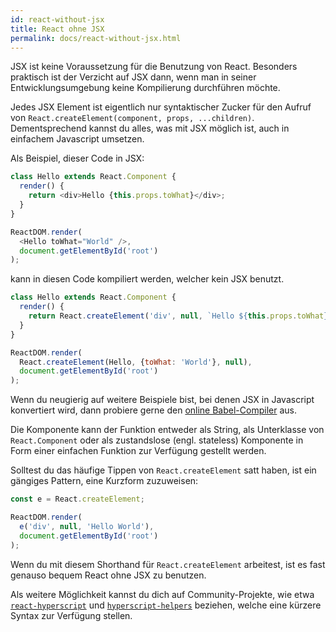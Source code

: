 ```yaml
---
id: react-without-jsx
title: React ohne JSX
permalink: docs/react-without-jsx.html
---
```


JSX ist keine Voraussetzung für die Benutzung von React. Besonders praktisch ist der Verzicht auf JSX dann, wenn man in seiner Entwicklungsumgebung keine Kompilierung durchführen möchte.

Jedes JSX Element ist eigentlich nur syntaktischer Zucker für den Aufruf von `React.createElement(component, props, ...children)`. Dementsprechend kannst du alles, was mit JSX möglich ist, auch in einfachem Javascript umsetzen.

Als Beispiel, dieser Code in JSX:

```js
class Hello extends React.Component {
  render() {
    return <div>Hello {this.props.toWhat}</div>;
  }
}

ReactDOM.render(
  <Hello toWhat="World" />,
  document.getElementById('root')
);
```

kann in diesen Code kompiliert werden, welcher kein JSX benutzt.

```js
class Hello extends React.Component {
  render() {
    return React.createElement('div', null, `Hello ${this.props.toWhat}`);
  }
}

ReactDOM.render(
  React.createElement(Hello, {toWhat: 'World'}, null),
  document.getElementById('root')
);
```

Wenn du neugierig auf weitere Beispiele bist, bei denen JSX in Javascript konvertiert wird, dann probiere gerne den [online Babel-Compiler](babel://jsx-simple-example) aus.

Die Komponente kann der Funktion entweder als String, als Unterklasse von `React.Component` oder als zustandslose (engl. stateless) Komponente in Form einer einfachen Funktion zur Verfügung gestellt werden.

Solltest du das häufige Tippen von `React.createElement` satt haben, ist ein gängiges Pattern, eine Kurzform zuzuweisen: 

```js
const e = React.createElement;

ReactDOM.render(
  e('div', null, 'Hello World'),
  document.getElementById('root')
);
```

Wenn du mit diesem Shorthand für `React.createElement` arbeitest, ist es fast genauso bequem React ohne JSX zu benutzen.

Als weitere Möglichkeit kannst du dich auf Community-Projekte, wie etwa [`react-hyperscript`](https://github.com/mlmorg/react-hyperscript) und [`hyperscript-helpers`](https://github.com/ohanhi/hyperscript-helpers) beziehen, welche eine kürzere Syntax zur Verfügung stellen. 

